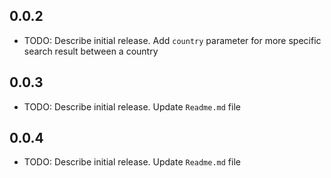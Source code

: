 ## 0.0.2

* TODO: Describe initial release.
Add `country` parameter for more specific search result between a country

## 0.0.3

* TODO: Describe initial release.
Update `Readme.md` file

## 0.0.4

* TODO: Describe initial release.
Update `Readme.md` file
